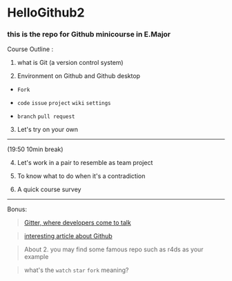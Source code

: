 # HelloGithub2


### this is the repo for Github minicourse in E.Major 





Course Outline : 

 1. what is Git (a version control system)
 
 2. Environment on Github and Github desktop
 
 - `Fork`
 
 - `code` `issue` `project` `wiki` `settings`
 
 - `branch` `pull request`
 
 3. Let's try on your own 
 
 ---
 
 (19:50 10min break)
 
 4. Let's work in a pair to resemble as team project
 
 5. To know what to do when it's a contradiction
 
 6. A quick course survey
 
 ---
 
 Bonus:
 
> [Gitter, where developers come to talk](https://gitter.im/apps)

> [interesting article about Github](https://www.ithome.com.tw/news/95284)



> About 2. you may find some famous repo such as r4ds as your example

> what's the `watch` `star` `fork` meaning?

